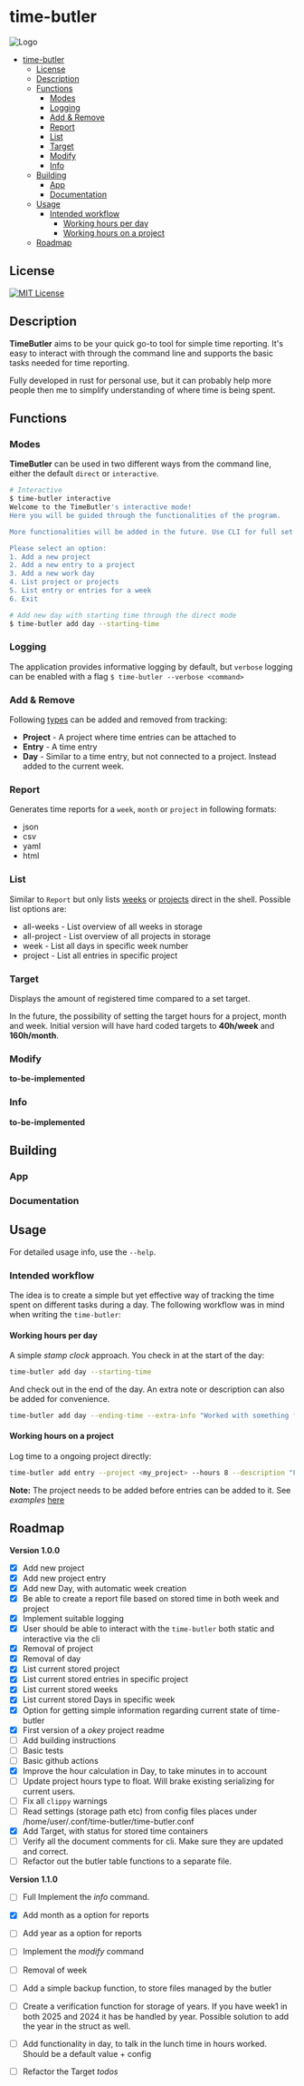 # time-butler
![Logo](doc/pics/logo.png)

- [time-butler](#time-butler)
  - [License](#license)
  - [Description](#description)
  - [Functions](#functions)
    - [Modes](#modes)
    - [Logging](#logging)
    - [Add \& Remove](#add--remove)
    - [Report](#report)
    - [List](#list)
    - [Target](#target)
    - [Modify](#modify)
    - [Info](#info)
  - [Building](#building)
    - [App](#app)
    - [Documentation](#documentation)
  - [Usage](#usage)
    - [Intended workflow](#intended-workflow)
      - [Working hours per day](#working-hours-per-day)
      - [Working hours on a project](#working-hours-on-a-project)
  - [Roadmap](#roadmap)

## License
[![MIT License](https://img.shields.io/badge/License-MIT-green.svg)](https://choosealicense.com/licenses/mit/)

## Description
**TimeButler** aims to be your quick go-to tool for simple time reporting. It's easy to interact with through the command line and supports the basic tasks needed for time reporting.

Fully developed in rust for personal use, but it can probably help more people then me to simplify understanding of where time is being spent.


## Functions

### Modes
**TimeButler** can be used in two different ways from the command line, either the default `direct`  or `interactive`.

```bash
# Interactive
$ time-butler interactive
Welcome to the TimeButler's interactive mode!
Here you will be guided through the functionalities of the program.

More functionalities will be added in the future. Use CLI for full set of features.

Please select an option:
1. Add a new project
2. Add a new entry to a project
3. Add a new work day
4. List project or projects
5. List entry or entries for a week
6. Exit

```

```bash
# Add new day with starting time through the direct mode
$ time-butler add day --starting-time
```
### Logging
The application provides informative logging by default, but `verbose` logging can be enabled with a flag
`$ time-butler --verbose <command>`

### Add & Remove
Following [types](doc/readme_support/types.md) can be added and removed from tracking:
* **Project** - A project where time entries can be attached to
* **Entry** - A time entry
* **Day** - Similar to a time entry, but not connected to a project. Instead added to the current week.

### Report
Generates time reports for a `week`, `month` or `project` in following formats:
* json
* csv
* yaml
* html

### List
Similar to `Report` but only lists [weeks](<path>) or [projects](<path>) direct in the shell. Possible list options are:
* all-weeks - List overview of all weeks in storage
* all-project - List overview of all projects in storage
* week - List all days in specific week number
* project - List all entries in specific project

### Target
Displays the amount of registered time compared to a set target.

In the future, the possibility of setting the target hours for a project, month and week. Initial version will have hard coded targets to **40h/week** and **160h/month**.

### Modify
**to-be-implemented**

### Info
**to-be-implemented**

## Building

### App

### Documentation

## Usage
For detailed usage info, use the `--help`.

### Intended workflow
The idea is to create a simple but yet effective way of tracking the time spent on different tasks during a day. The following workflow was in mind when writing the `time-butler`:

#### Working hours per day
A simple *stamp clock* approach. You check in at the start of the day:
```bash
time-butler add day --starting-time
```

And check out in the end of the day. An extra note or description can also be added for convenience.
```bash
time-butler add day --ending-time --extra-info "Worked with something fun!"
```

#### Working hours on a project
Log time to a ongoing project directly:
```bash
time-butler add entry --project <my_project> --hours 8 --description "Fixed a bug"
```

**Note:** The project needs to be added before entries can be added to it. See *examples* [here](doc/readme_support/types.md)

## Roadmap
**Version 1.0.0**
- [X] Add new project
- [X] Add new project entry
- [X] Add new Day, with automatic week creation
- [X] Be able to create a report file based on stored time in both week and project
- [X] Implement suitable logging
- [X] User should be able to interact with the `time-butler` both static and interactive via the cli
- [X] Removal of project
- [X] Removal of day
- [X] List current stored project
- [X] List current stored entries in specific project
- [X] List current stored weeks
- [X] List current stored Days in specific week
- [X] Option for getting simple information regarding current state of time-butler
- [X] First version of a *okey* project readme
- [ ] Add building instructions
- [ ] Basic tests
- [ ] Basic github actions
- [X] Improve the hour calculation in Day, to take minutes in to account
- [ ] Update project hours type to float. Will brake existing serializing for current users.
- [ ] Fix all `clippy` warnings
- [ ] Read settings (storage path etc) from config files places under /home/user/.conf/time-butler/time-butler.conf
- [X] Add Target, with status for stored time containers
- [ ] Verify all the document comments for cli. Make sure they are updated and correct.
- [ ] Refactor out the butler table functions to a separate file.

**Version 1.1.0**
- [ ] Full Implement the *info* command.
- [X] Add month as a option for reports
- [ ] Add year as a option for reports
- [ ] Implement the *modify* command
- [ ] Removal of week
- [ ] Add a simple backup function, to store files managed by the butler
- [ ] Create a verification function for storage of years. If you have week1 in both 2025 and 2024 it has be handled by year. Possible solution to add the year in the struct as well.
- [ ] Add functionality in day, to talk in the lunch time in hours worked. Should be a default value + config
- [ ] Refactor the Target *todos*


